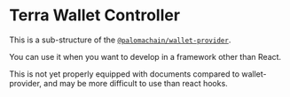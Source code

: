 # Terra Wallet Controller

This is a sub-structure of the [`@palomachain/wallet-provider`](https://www.npmjs.com/package/@palomachain/wallet-provider).

You can use it when you want to develop in a framework other than React.

This is not yet properly equipped with documents compared to wallet-provider, and may be more difficult to use than react hooks.
